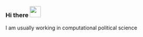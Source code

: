 ### Hi there <img src="https://raw.githubusercontent.com/MartinHeinz/MartinHeinz/master/wave.gif" width="30px">

I am usually working in computational political science

<!--
**mateoservent/mateoservent** is a ✨ _special_ ✨ repository because its `README.md` (this file) appears on your GitHub profile.

Here are some ideas to get you started:

- 🔭 I’m currently working on ...
- 🌱 I’m currently learning ...
- 👯 I’m looking to collaborate on ...
- 🤔 I’m looking for help with ...
- 💬 Ask me about ...
- 📫 How to reach me: ...
- 😄 Pronouns: ...
- ⚡ Fun fact: ...
-->
